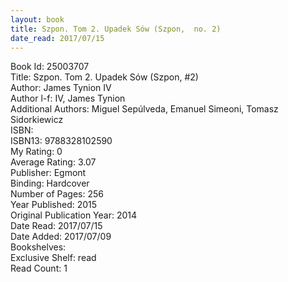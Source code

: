 ```yaml
---
layout: book
title: Szpon. Tom 2. Upadek Sów (Szpon,  no. 2)
date_read: 2017/07/15
---
```


Book Id: 25003707<br />
Title: Szpon. Tom 2. Upadek Sów (Szpon, #2)<br />
Author: James Tynion IV<br />
Author l-f: IV, James Tynion<br />
Additional Authors: Miguel Sepúlveda, Emanuel Simeoni, Tomasz Sidorkiewicz<br />
ISBN: <br />
ISBN13: 9788328102590<br />
My Rating: 0<br />
Average Rating: 3.07<br />
Publisher: Egmont<br />
Binding: Hardcover<br />
Number of Pages: 256<br />
Year Published: 2015<br />
Original Publication Year: 2014<br />
Date Read: 2017/07/15<br />
Date Added: 2017/07/09<br />
Bookshelves: <br />
Exclusive Shelf: read<br />
Read Count: 1<br />


